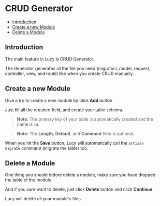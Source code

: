 # CRUD Generator

- [Introduction](#introduction)
- [Create a new Module](#create)
- [Delete a Module](#delete)

<a name="introduction"></a>
## Introduction
The main feature in Lucy is CRUD Generator.

The Generator generates all the file you need (migration, model, request, controller, view, and route) like when you create CRUD manually.

<a name="create"></a>
## Create a new Module

Give a try to create a new module by click **Add** button.

Just fill all the required field, and create your table schema.

> **Note:** The primary key of your table is automatically created and the name is `id`.

> **Note:** The **Length**, **Default**, and **Comment** field is optional.

When you hit the **Save** button, Lucy will automatically call the `artisan migrate` command (migrate the table) too.

<a name="delete"></a>
## Delete a Module

One thing you should before delete a module, make sure you have dropped the table of the module.

And if you sure want to delete, just click **Delete** button and click **Continue**.

Lucy will delete all your module's files.
